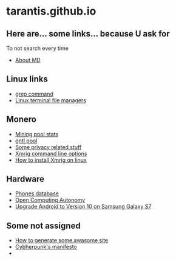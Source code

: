 # tarantis.github.io

## Here are... some links... because U ask for
To not search every time

* [About MD](Chat.openai.com/?AIPRM_PromptID=1783779979377762304)

## Linux links
* [grep command](https://linuxize.com/post/how-to-use-grep-command-to-search-files-in-linux/)
* [Linux terminal file managers](https://www.tecmint.com/linux-terminal-file-managers/)

## Monero
* [Mining pool stats](https://miningpoolstats.stream/monero)
* [gntl pool](https://xmr.gntl.uk/#/getting_started)
* [Some privacy related stuff](https://kewbit.org/)
* [Xmrig command line options](https://xmrig.com/docs/miner/command-line-options)
* [How to install Xmrig on linux](https://www.linuxfordevices.com/tutorials/how-to-install-xmrig-on-linux)

## Hardware
* [Phones database](https://phonedb.net/)
* [Open Computing Autonomy](https://mntre.com/index.html)
* [Upgrade Android to Version 10 on Samsung Galaxy S7](https://www.youtube.com/watch?v=apBWoHhWtbw&list=WL&index=9)

## Some not assigned
* [How to generate some awasome site](https://thelinuxcode.com/how-to-create-your-first-website-in-10-minutes-with-github-pages)
* [Cybherpunk's manifesto](https://www.activism.net/cypherpunk/manifesto.html)
* 

